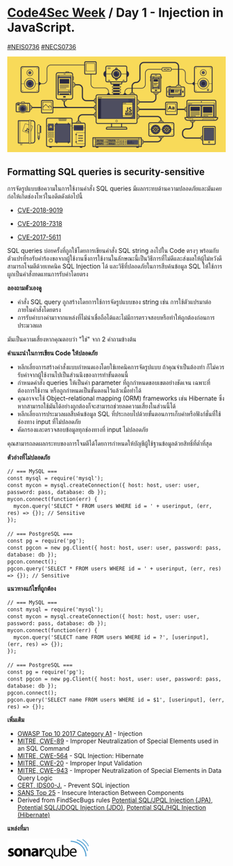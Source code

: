 # [Code4Sec Week](https://www.facebook.com/hashtag/code4sec) / Day 1 - Injection in JavaScript.
[#NEIS0736](https://www.facebook.com/hashtag/neis0736) [#NECS0736](https://www.facebook.com/hashtag/necs0736)

![JavaScript](/images/JS.gif)

## Formatting SQL queries is security-sensitive

การจัดรูปแบบข้อความในการใช้งานคำสั่ง SQL queries มีผลกระทบด้านความปลอดภัยและมันเคยก่อให้เกิดช่องโหว่ในอดีตดังต่อไปนี้

* [CVE-2018-9019](http://cve.mitre.org/cgi-bin/cvename.cgi?name=CVE-2018-9019)

* [CVE-2018-7318](http://cve.mitre.org/cgi-bin/cvename.cgi?name=CVE-2018-7318)

* [CVE-2017-5611](http://cve.mitre.org/cgi-bin/cvename.cgi?name=CVE-2017-5611)

SQL queries บ่อยครั้งที่ถูกใช้โดยการเขียนคำสั่ง SQL string ลงไปใน Code ตรงๆ พร้อมกับตัวแปรที่รอรับคำร้องขอจากผู้ใช้งานซึ่งการใช้งานในลักษณะนี้เป็นวิธีการที่ไม่ดีและส่งผลให้ผู้ไม่หวังดีสามารถโจมตีด้วยเทคนิค SQL Injection ได้ และวิธีที่ปลอดภัยในการสืบค้นข้อมูล SQL ให้ใช้การผูกเป็นคำสั่งทดแทนการรับค่าโดยตรง

**ลองถามตัวเองดู**

* คำสั่ง SQL query ถูกสร้างโดยการใช้การจัดรูปแบบของ string เช่น การใช้ตัวแปรมาต่อภายในคำสั่งโดยตรง
* การรับค่าบางค่ามาจากแหล่งที่ไม่น่าเชื่อถือได้และไม่มีการตรวจสอบหรือทำให้ถูกต้องก่อนการประมวลผล

มันเป็นความเสี่ยงหากคุณตอบว่า "ใช่" จาก 2 คำถามข้างต้น

**คำแนะนำในการเขียน Code ให้ปลอดภัย**

* หลีกเลี่ยงการสร้างคำสั่งแบบกำหนดเองโดยใช้เทคนิคการจัดรูปแบบ ถ้าคุณจำเป็นต้องทำ ก็ไม่ควรรับค่าจากผู้ใช้งานไปเป็นส่วนนึงของการทำขั้นตอนนี้
* กำหนดคำสั่ง queries ให้เป็นค่า parameter ที่ถูกกำหนดขอบเขตอย่างชัดเจน เฉพาะที่ต้องการใช้งาน หรือถูกกำหนดเป็นขั้นตอนไว้แล้วเมื่อทำได้
* คุณอาจจะใช้ Object–relational mapping (ORM) frameworks เช่น Hibernate ซึ่งหากสามารถใช้มันได้อย่างถูกต้องก็จะสามารถช่วยลดความเสี่ยงในส่วนนี้ได้
* หลีกเลี่ยงการประมวลผลสืบค้นข้อมูล SQL ที่ประกอบไปด้วยขั้นตอนการเก็บค่าหรือฟังก์ชั่นที่ใช้ช่องทาง input ที่ไม่ปลอดภัย 
* คัดกรองและตรวจสอบข้อมูลทุกช่องทางที่ input ไม่ปลอดภัย

คุณสามารถลดผลกระทบของการโจมตีได้โดยการกำหนดให้บัญชีผู้ใช้ฐานข้อมูลด้วยสิทธิ์ที่ต่ำที่สุด

**ตัวอ่างที่ไม่ปลอดภัย**
```
// === MySQL ===
const mysql = require('mysql');
const mycon = mysql.createConnection({ host: host, user: user, password: pass, database: db });
mycon.connect(function(err) {
  mycon.query('SELECT * FROM users WHERE id = ' + userinput, (err, res) => {}); // Sensitive
});

// === PostgreSQL ===
const pg = require('pg');
const pgcon = new pg.Client({ host: host, user: user, password: pass, database: db });
pgcon.connect();
pgcon.query('SELECT * FROM users WHERE id = ' + userinput, (err, res) => {}); // Sensitive
```

**แนวทางแก้ไขที่ถูกต้อง**
```
// === MySQL ===
const mysql = require('mysql');
const mycon = mysql.createConnection({ host: host, user: user, password: pass, database: db });
mycon.connect(function(err) {
  mycon.query('SELECT name FROM users WHERE id = ?', [userinput], (err, res) => {});
});

// === PostgreSQL ===
const pg = require('pg');
const pgcon = new pg.Client({ host: host, user: user, password: pass, database: db });
pgcon.connect();
pgcon.query('SELECT name FROM users WHERE id = $1', [userinput], (err, res) => {});
```

**เพิ่มเติม**
* [OWASP Top 10 2017 Category A1](https://www.owasp.org/index.php/Top_10-2017_A1-Injection) - Injection
* [MITRE, CWE-89](http://cwe.mitre.org/data/definitions/89) - Improper Neutralization of Special Elements used in an SQL Command
* [MITRE, CWE-564](http://cwe.mitre.org/data/definitions/564.html) - SQL Injection: Hibernate
* [MITRE, CWE-20](http://cwe.mitre.org/data/definitions/20.html) - Improper Input Validation
* [MITRE, CWE-943](http://cwe.mitre.org/data/definitions/943.html) - Improper Neutralization of Special Elements in Data Query Logic
* [CERT, IDS00-J.](https://wiki.sei.cmu.edu/confluence/x/ITdGBQ) - Prevent SQL injection
* [SANS Top 25](https://www.sans.org/top25-software-errors/#cat1) - Insecure Interaction Between Components
* Derived from FindSecBugs rules [Potential SQL/JPQL Injection (JPA)](http://h3xstream.github.io/find-sec-bugs/bugs.htm#SQL_INJECTION_JPA), [Potential SQL/JDOQL Injection (JDO)](http://h3xstream.github.io/find-sec-bugs/bugs.htm#SQL_INJECTION_JDO), [Potential SQL/HQL Injection (Hibernate)](http://h3xstream.github.io/find-sec-bugs/bugs.htm#SQL_INJECTION_HIBERNATE)

**แหล่งที่มา**

[<img src="/images/sonarqube.svg" alt="SonarQube" height="50">](https://rules.sonarsource.com/javascript/RSPEC-2077)
